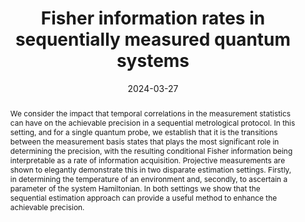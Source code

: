 ---
title: Fisher information rates in sequentially measured quantum systems
subtitle: ''
summary: ''
authors:
  - Eoin O'Connor
  - Steve Campbell
  - Gabriel T. Landi
tags:
categories: []
date: '2024-03-27'
lastmod: 2024-01-12T19:33:00-05:00
featured: false
draft: false
projects: []
publishDate: '2024-01-12T00:33:00.091248Z'
publication_types:
  - '2'
abstract: "We consider the impact that temporal correlations in the measurement statistics can have on the achievable precision in a sequential metrological protocol. In this setting, and for a single quantum probe, we establish that it is the transitions between the measurement basis states that plays the most significant role in determining the precision, with the resulting conditional Fisher information being interpretable as a rate of information acquisition. Projective measurements are shown to elegantly demonstrate this in two disparate estimation settings. Firstly, in determining the temperature of an environment and, secondly, to ascertain a parameter of the system Hamiltonian. In both settings we show that the sequential estimation approach can provide a useful method to enhance the achievable precision."
publication: 'New Journal of Physics **26**, 033048'
url_pdf: 
links:
  - name: Journal
    url: https://doi.org/10.1088/1367-2630/ad345c
---